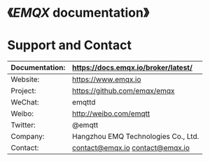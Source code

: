 《*EMQX* documentation》
========================

Support and Contact
==========

| Documentation: | https://docs.emqx.io/broker/latest/ |
| -------------- | :------------------------------------- |
| Website:       | https://www.emqx.io                    |
| Project:       | https://github.com/emqx/emqx           |
| WeChat:        | emqttd                                 |
| Weibo:         | http://weibo.com/emqtt                 |
| Twitter:       | @emqtt                                 |
| Company:       | Hangzhou EMQ Technologies Co., Ltd.    |
| Contact:       | contact@emqx.io <contact@emqx.io>      |

